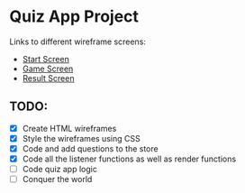 # Quiz App Project
Links to different wireframe screens:
- [Start Screen](https://thinkful-ei-macaw.github.io/quiz-app-rm/wireframes/start-screen.html)
- [Game Screen](https://thinkful-ei-macaw.github.io/quiz-app-rm/wireframes/game-screen.html)
- [Result Screen](https://thinkful-ei-macaw.github.io/quiz-app-rm/wireframes/result-screen.html)

## TODO:
- [x] Create HTML wireframes
- [x] Style the wireframes using CSS
- [x] Code and add questions to the store
- [x] Code all the listener functions as well as render functions
- [ ] Code quiz app logic
- [ ] Conquer the world
